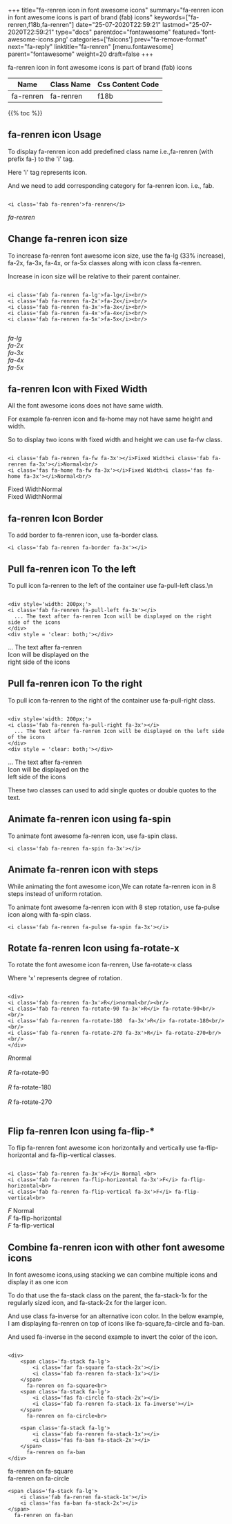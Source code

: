 +++
title="fa-renren icon in font awesome icons"
summary="fa-renren icon in font awesome icons is part of brand (fab) icons"
keywords=["fa-renren,f18b,fa-renren"]
date="25-07-2020T22:59:21"
lastmod="25-07-2020T22:59:21"
type="docs"
parentdoc="fontawesome"
featured='font-awesome-icons.png'
categories=['faicons']
prev="fa-remove-format"
next="fa-reply"
linktitle="fa-renren"
[menu.fontawesome]
parent="fontawesome"
weight=20
draft=false
+++


fa-renren icon in font awesome icons is part of brand (fab) icons

<div class='table-responsive'><table class='table'><thead><tr><th>Name</th><th>Class Name</th><th>Css Content Code</th></tr></thead><tbody><tr><td>fa-renren</td><td>fa-renren</td><td>f18b</td></tr></tbody></table></div>


{{% toc %}}


## fa-renren icon Usage

To display fa-renren icon add predefined class name i.e.,fa-renren (with prefix fa-) to the 'i' tag.

Here 'i' tag represents icon.

And we need to add corresponding category for fa-renren icon. i.e., fab.


```

<i class='fab fa-renren'>fa-renren</i>
```

<i class='fab fa-renren'>fa-renren</i>




## Change fa-renren icon size
To increase fa-renren font awesome icon size, use the fa-lg (33% increase), fa-2x, fa-3x, fa-4x, or fa-5x classes along with icon class fa-renren.

Increase in icon size will be relative to their parent container. 

```

<i class='fab fa-renren fa-lg'>fa-lg</i><br/>
<i class='fab fa-renren fa-2x'>fa-2x</i><br/>
<i class='fab fa-renren fa-3x'>fa-3x</i><br/>
<i class='fab fa-renren fa-4x'>fa-4x</i><br/>
<i class='fab fa-renren fa-5x'>fa-5x</i><br/>
            
```

<i class='fab fa-renren fa-lg'>fa-lg</i><br/>
<i class='fab fa-renren fa-2x'>fa-2x</i><br/>
<i class='fab fa-renren fa-3x'>fa-3x</i><br/>
<i class='fab fa-renren fa-4x'>fa-4x</i><br/>
<i class='fab fa-renren fa-5x'>fa-5x</i><br/>
            



## fa-renren Icon with Fixed Width 

All the font awesome icons does not have same width.

For example fa-renren icon and fa-home may not have same height and width.

So to display two icons with fixed width and height we can use fa-fw class.


```

<i class='fab fa-renren fa-fw fa-3x'></i>Fixed Width<i class='fab fa-renren fa-3x'></i>Normal<br/>
<i class='fas fa-home fa-fw fa-3x'></i>Fixed Width<i class='fas fa-home fa-3x'></i>Normal<br/>
```

<i class='fab fa-renren fa-fw fa-3x'></i>Fixed Width<i class='fab fa-renren fa-3x'></i>Normal<br/>
<i class='fas fa-home fa-fw fa-3x'></i>Fixed Width<i class='fas fa-home fa-3x'></i>Normal<br/>



## fa-renren Icon Border 

To add border to fa-renren icon, use fa-border class.


```
<i class='fab fa-renren fa-border fa-3x'></i>

```
<i class='fab fa-renren fa-border fa-3x'></i>





## Pull fa-renren icon To the left

To pull icon fa-renren to the left of the container use fa-pull-left class.\n

```

<div style='width: 200px;'>
<i class='fab fa-renren fa-pull-left fa-3x'></i>
  ... The text after fa-renren Icon will be displayed on the right side of the icons
</div>
<div style = 'clear: both;'></div>
```

<div style='width: 200px;'>
<i class='fab fa-renren fa-pull-left fa-3x'></i>
  ... The text after fa-renren Icon will be displayed on the right side of the icons
</div>
<div style = 'clear: both;'></div>




## Pull fa-renren icon To the right
To pull icon fa-renren to the right of the container use fa-pull-right class.

```

<div style='width: 200px;'>
<i class='fab fa-renren fa-pull-right fa-3x'></i>
  ... The text after fa-renren Icon will be displayed on the left side of the icons
</div>
<div style = 'clear: both;'></div>
```

<div style='width: 200px;'>
<i class='fab fa-renren fa-pull-right fa-3x'></i>
  ... The text after fa-renren Icon will be displayed on the left side of the icons
</div>
<div style = 'clear: both;'></div>

These two classes can used to add single quotes or double quotes to the text.


## Animate fa-renren icon using fa-spin
To animate font awesome fa-renren icon, use fa-spin class.

```
<i class='fab fa-renren fa-spin fa-3x'></i>
```
<i class='fab fa-renren fa-spin fa-3x'></i>




## Animate fa-renren icon with steps
While animating the font awesome icon,We can rotate fa-renren icon in 8 steps instead of uniform rotation.

To animate font awesome fa-renren icon with 8 step rotation, use fa-pulse icon along with fa-spin class.


```
<i class='fab fa-renren fa-pulse fa-spin fa-3x'></i>

```
<i class='fab fa-renren fa-pulse fa-spin fa-3x'></i>





## Rotate fa-renren Icon using fa-rotate-x
To rotate the font awesome icon fa-renren, Use fa-rotate-x class

Where 'x' represents degree of rotation.


```

<div>
<i class='fab fa-renren fa-3x'>R</i>normal<br/><br/>
<i class='fab fa-renren fa-rotate-90 fa-3x'>R</i> fa-rotate-90<br/><br/> 
<i class='fab fa-renren fa-rotate-180  fa-3x'>R</i> fa-rotate-180<br/><br/> 
<i class='fab fa-renren fa-rotate-270 fa-3x'>R</i> fa-rotate-270<br/><br/>
</div>
```

<div>
<i class='fab fa-renren fa-3x'>R</i>normal<br/><br/>
<i class='fab fa-renren fa-rotate-90 fa-3x'>R</i> fa-rotate-90<br/><br/> 
<i class='fab fa-renren fa-rotate-180  fa-3x'>R</i> fa-rotate-180<br/><br/> 
<i class='fab fa-renren fa-rotate-270 fa-3x'>R</i> fa-rotate-270<br/><br/>
</div>




## Flip fa-renren Icon using fa-flip-*
To flip fa-renren font awesome icon horizontally and vertically use fa-flip-horizontal and fa-flip-vertical classes. 

```

<i class='fab fa-renren fa-3x'>F</i> Normal <br>
<i class='fab fa-renren fa-flip-horizontal fa-3x'>F</i> fa-flip-horizontal<br>
<i class='fab fa-renren fa-flip-vertical fa-3x'>F</i> fa-flip-vertical<br>
```

<i class='fab fa-renren fa-3x'>F</i> Normal <br>
<i class='fab fa-renren fa-flip-horizontal fa-3x'>F</i> fa-flip-horizontal<br>
<i class='fab fa-renren fa-flip-vertical fa-3x'>F</i> fa-flip-vertical<br>




## Combine fa-renren icon with other font awesome icons
In font awesome icons,using stacking we can combine multiple icons and display it as one icon 

To do that use the fa-stack class on the parent, the fa-stack-1x for the regularly sized icon, and fa-stack-2x for the larger icon.

And use class fa-inverse for an alternative icon color. 
In the below example, I am displaying fa-renren on top of icons like fa-square,fa-circle and fa-ban.

And used fa-inverse in the second example to invert the color of the icon.

```

<div>
    <span class='fa-stack fa-lg'>
        <i class='far fa-square fa-stack-2x'></i>
        <i class='fab fa-renren fa-stack-1x'></i>
    </span>
      fa-renren on fa-square<br>
    <span class='fa-stack fa-lg'>
        <i class='fas fa-circle fa-stack-2x'></i>
        <i class='fab fa-renren fa-stack-1x fa-inverse'></i>
    </span>
      fa-renren on fa-circle<br>

    <span class='fa-stack fa-lg'>
        <i class='fab fa-renren fa-stack-1x'></i>
        <i class='fas fa-ban fa-stack-2x'></i>
    </span>
      fa-renren on fa-ban
</div>
```

<div>
    <span class='fa-stack fa-lg'>
        <i class='far fa-square fa-stack-2x'></i>
        <i class='fab fa-renren fa-stack-1x'></i>
    </span>
      fa-renren on fa-square<br>
    <span class='fa-stack fa-lg'>
        <i class='fas fa-circle fa-stack-2x'></i>
        <i class='fab fa-renren fa-stack-1x fa-inverse'></i>
    </span>
      fa-renren on fa-circle<br>

    <span class='fa-stack fa-lg'>
        <i class='fab fa-renren fa-stack-1x'></i>
        <i class='fas fa-ban fa-stack-2x'></i>
    </span>
      fa-renren on fa-ban
</div>






